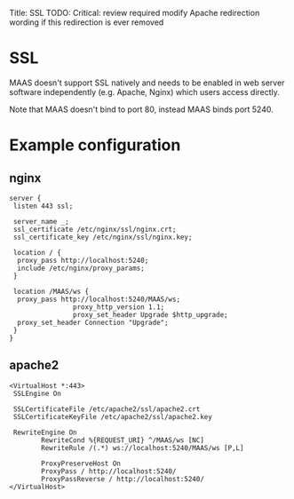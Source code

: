 Title: SSL
TODO:  Critical: review required
       modify Apache redirection wording if this redirection is ever removed


# SSL

MAAS doesn't support SSL natively and needs to be enabled in web server
software independently (e.g. Apache, Nginx) which users access directly.

Note that MAAS doesn't bind to port 80, instead MAAS binds port 5240.

# Example configuration

## nginx

```
server {
 listen 443 ssl;

 server_name _;
 ssl_certificate /etc/nginx/ssl/nginx.crt;
 ssl_certificate_key /etc/nginx/ssl/nginx.key;

 location / {
  proxy_pass http://localhost:5240;
  include /etc/nginx/proxy_params;
 }

 location /MAAS/ws {
  proxy_pass http://localhost:5240/MAAS/ws;
                proxy_http_version 1.1;
                proxy_set_header Upgrade $http_upgrade;
  proxy_set_header Connection "Upgrade";
 }
}
```

## apache2

```
<VirtualHost *:443>
 SSLEngine On

 SSLCertificateFile /etc/apache2/ssl/apache2.crt
 SSLCertificateKeyFile /etc/apache2/ssl/apache2.key

 RewriteEngine On
        RewriteCond %{REQUEST_URI} ^/MAAS/ws [NC]
        RewriteRule /(.*) ws://localhost:5240/MAAS/ws [P,L]

        ProxyPreserveHost On
        ProxyPass / http://localhost:5240/
        ProxyPassReverse / http://localhost:5240/
</VirtualHost>
```

